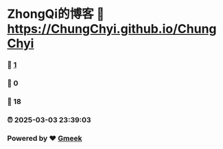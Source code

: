 # ZhongQi的博客 :link: https://ChungChyi.github.io/ChungChyi 
### :page_facing_up: [1](https://ChungChyi.github.io/ChungChyi/tag.html) 
### :speech_balloon: 0 
### :hibiscus: 18 
### :alarm_clock: 2025-03-03 23:39:03 
### Powered by :heart: [Gmeek](https://github.com/Meekdai/Gmeek)
